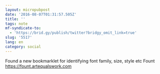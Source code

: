 ```yaml
---
layout: micropubpost
date: '2016-08-07T01:31:57.505Z'
title: ''
tags: note
mf-syndicate-to:
  - 'https://brid.gy/publish/twitter?bridgy_omit_link=true'
slug: '5517'
lang: en
category: social
---
```

Found a new bookmarklet for identifying font family, size, style etc Fount https://fount.artequalswork.com
